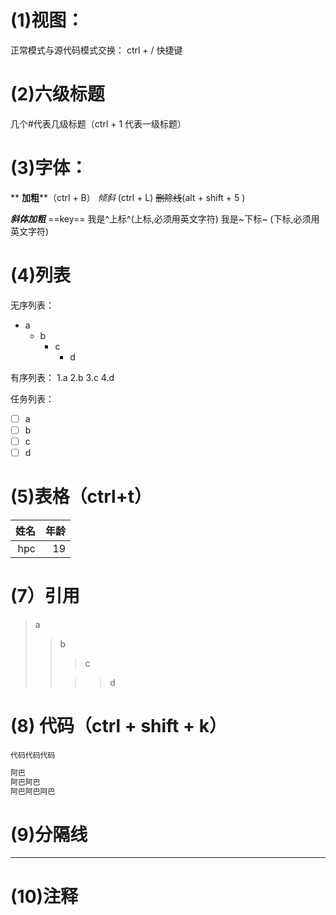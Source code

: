 # (1)视图：

正常模式与源代码模式交换： ctrl + / 快捷键

# (2)六级标题 

几个#代表几级标题（ctrl + 1 代表一级标题）

# (3)字体： 

** **加粗****（ctrl + B） 
*倾斜* (ctrl + L)
~~删除线~~(alt  + shift + 5 ) 

***斜体加粗***
==key==
我是^上标^(上标,必须用英文字符)
我是~下标~ (下标,必须用英文字符)

# (4)列表

无序列表：
* a
	* b
		* c
			* d 

有序列表：
1.a
2.b
3.c
4.d

任务列表：

- [ ] a
- [ ] b
- [ ] c
- [ ] d

# (5)表格（ctrl+t）

| 姓名 | 年龄 |
| ---: | ---: |
|  hpc |   19 |

# (7）引用 

> a
> >b
> >>c
> >
> >>>d

# (8) 代码（ctrl + shift + k）

```
代码代码代码
```

```html
阿巴
阿巴阿巴
阿巴阿巴阿巴
```




# (9)分隔线

----------------------------------------------------

# (10)注释
<!--abcd-->



